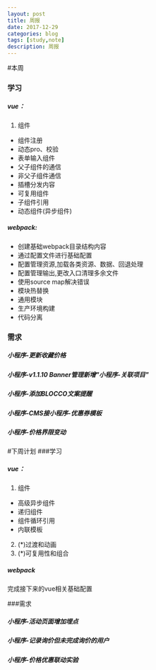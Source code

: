 ```yaml
---
layout: post
title: 周报
date: 2017-12-29
categories: blog
tags: [study,note]
description: 周报
---
```


#本周

### 学习

##### vue：

1. 组件

- 组件注册
- 动态pro、校验
- 表单输入组件
- 父子组件的通信
- 非父子组件通信
- 插槽分发内容
- 可复用组件
- 子组件引用
- 动态组件(异步组件)

##### webpack:

- 创建基础webpack目录结构内容
- 通过配置文件进行基础配置
- 配置管理资源,加载各类资源、数据、回退处理
- 配置管理输出,更改入口清理多余文件
- 使用source map解决错误
- 模块热替换
- 通用模块
- 生产环境构建
- 代码分离

### 需求

##### 小程序-更新收藏价格
##### 小程序-v1.1.10 Banner管理新增"小程序-关联项目"
##### 小程序-添加BLOCCO文案提醒 
##### 小程序-CMS接小程序-优惠券模板
##### 小程序-价格界限变动

#下周计划
###学习
##### vue：
1. 组件
- 高级异步组件
- 递归组件
- 组件循环引用
- 内联模板
2. (*)过渡和动画
3. (*)可复用性和组合
##### webpack
完成接下来的vue相关基础配置

###需求
##### 小程序-活动页面增加埋点
##### 小程序-记录询价但未完成询价的用户
##### 小程序-价格优惠联动实验